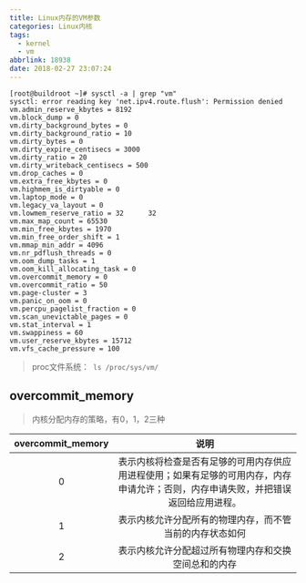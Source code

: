 ```yaml
---
title: Linux内存的VM参数
categories: Linux内核
tags:
  - kernel
  - vm
abbrlink: 18938
date: 2018-02-27 23:07:24
---
```


```
[root@buildroot ~]# sysctl -a | grep "vm"
sysctl: error reading key 'net.ipv4.route.flush': Permission denied
vm.admin_reserve_kbytes = 8192
vm.block_dump = 0
vm.dirty_background_bytes = 0
vm.dirty_background_ratio = 10
vm.dirty_bytes = 0
vm.dirty_expire_centisecs = 3000
vm.dirty_ratio = 20
vm.dirty_writeback_centisecs = 500
vm.drop_caches = 0
vm.extra_free_kbytes = 0
vm.highmem_is_dirtyable = 0
vm.laptop_mode = 0
vm.legacy_va_layout = 0
vm.lowmem_reserve_ratio = 32      32
vm.max_map_count = 65530
vm.min_free_kbytes = 1970
vm.min_free_order_shift = 1
vm.mmap_min_addr = 4096
vm.nr_pdflush_threads = 0
vm.oom_dump_tasks = 1
vm.oom_kill_allocating_task = 0
vm.overcommit_memory = 0
vm.overcommit_ratio = 50
vm.page-cluster = 3
vm.panic_on_oom = 0
vm.percpu_pagelist_fraction = 0
vm.scan_unevictable_pages = 0
vm.stat_interval = 1
vm.swappiness = 60
vm.user_reserve_kbytes = 15712
vm.vfs_cache_pressure = 100
```
>proc文件系统：` ls /proc/sys/vm/`

<!--more-->

## overcommit_memory

>内核分配内存的策略，有0，1，2三种

| overcommit_memory |	说明	|
| :---------------: | :-------: |
|          0        | 表示内核将检查是否有足够的可用内存供应用进程使用；如果有足够的可用内存，内存申请允许；否则，内存申请失败，并把错误返回给应用进程。|
|          1        | 表示内核允许分配所有的物理内存，而不管当前的内存状态如何|
|          2        | 表示内核允许分配超过所有物理内存和交换空间总和的内存|





